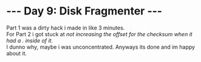 # --- Day 9: Disk Fragmenter ---
Part 1 was a dirty hack i made in like 3 minutes.  
For Part 2 i got stuck at *not increasing the offset for the checksum when it had a . inside of it.*  
I dunno why, maybe i was unconcentrated. Anyways its done and im happy about it.